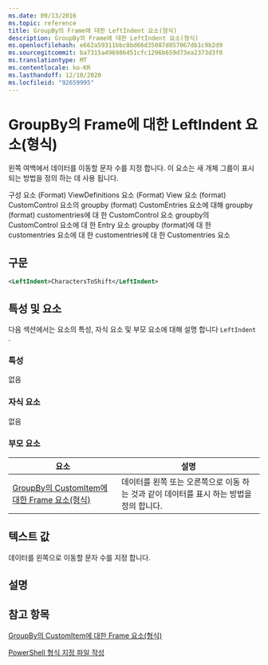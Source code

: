 ```yaml
---
ms.date: 09/13/2016
ms.topic: reference
title: GroupBy의 Frame에 대한 LeftIndent 요소(형식)
description: GroupBy의 Frame에 대한 LeftIndent 요소(형식)
ms.openlocfilehash: e662a59311bbc8bd66d35087d857067db1c9b2d9
ms.sourcegitcommit: ba7315a496986451cfc1296b659d73ea2373d3f0
ms.translationtype: MT
ms.contentlocale: ko-KR
ms.lasthandoff: 12/10/2020
ms.locfileid: "92659995"
---
```

# <a name="leftindent-element-for-frame-for-groupby-format"></a>GroupBy의 Frame에 대한 LeftIndent 요소(형식)

왼쪽 여백에서 데이터를 이동할 문자 수를 지정 합니다. 이 요소는 새 개체 그룹이 표시 되는 방법을 정의 하는 데 사용 됩니다.

구성 요소 (Format) ViewDefinitions 요소 (Format) View 요소 (format) CustomControl 요소의 groupby (format) CustomEntries 요소에 대해 groupby (format) customentries에 대 한 CustomControl 요소 groupby의 CustomControl 요소에 대 한 Entry 요소 groupby (format)에 대 한 customentries 요소에 대 한 customentries에 대 한 Customentries 요소

## <a name="syntax"></a>구문

```xml
<LeftIndent>CharactersToShift</LeftIndent>
```

## <a name="attributes-and-elements"></a>특성 및 요소

다음 섹션에서는 요소의 특성, 자식 요소 및 부모 요소에 대해 설명 합니다 `LeftIndent` .

### <a name="attributes"></a>특성

없음

### <a name="child-elements"></a>자식 요소

없음

### <a name="parent-elements"></a>부모 요소

|요소|설명|
|-------------|-----------------|
|[GroupBy의 CustomItem에 대한 Frame 요소(형식)](./frame-element-for-customitem-for-groupby-format.md)|데이터를 왼쪽 또는 오른쪽으로 이동 하는 것과 같이 데이터를 표시 하는 방법을 정의 합니다.|

## <a name="text-value"></a>텍스트 값

데이터를 왼쪽으로 이동할 문자 수를 지정 합니다.

## <a name="remarks"></a>설명

## <a name="see-also"></a>참고 항목

[GroupBy의 CustomItem에 대한 Frame 요소(형식)](./frame-element-for-customitem-for-groupby-format.md)

[PowerShell 형식 지정 파일 작성](./writing-a-powershell-formatting-file.md)
